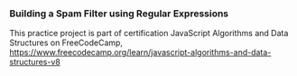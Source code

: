 ### Building a Spam Filter using Regular Expressions

This practice project is part of certification JavaScript Algorithms and Data Structures on FreeCodeCamp,
https://www.freecodecamp.org/learn/javascript-algorithms-and-data-structures-v8
